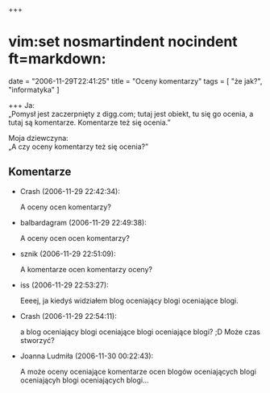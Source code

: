 +++
# vim:set nosmartindent nocindent ft=markdown:
date = "2006-11-29T22:41:25"
title = "Oceny komentarzy"
tags = [ "że jak?", "informatyka" ]

+++
Ja:  
„Pomysł jest zaczerpnięty z digg.com; tutaj jest obiekt, tu się go ocenia, a
tutaj są komentarze. Komentarze też się ocenia.”

<!--more-->

Moja dziewczyna:  
„A czy oceny komentarzy też się ocenia?”

## Komentarze

* Crash (2006-11-29 22:42:34): <p>A oceny ocen komentarzy?</p>
* balbardagram (2006-11-29 22:49:38): <p>A oceny ocen ocen komentarzy?</p>
* sznik (2006-11-29 22:51:09): <p>A komentarze ocen komentarzy oceny?</p>
* iss (2006-11-29 22:53:27): <p>Eeeej, ja kiedyś widziałem blog oceniający blogi
  oceniające blogi.</p>
* Crash (2006-11-29 22:54:11): <p>a blog oceniający blogi oceniające blogi
  oceniające blogi? ;D Może czas stworzyć?</p>
* Joanna Ludmiła (2006-11-30 00:22:43): <p>A może oceny oceniające komentarze
  ocen blogów oceniających blogi oceniającyh blogi oceniających blogi&#8230;</p>
